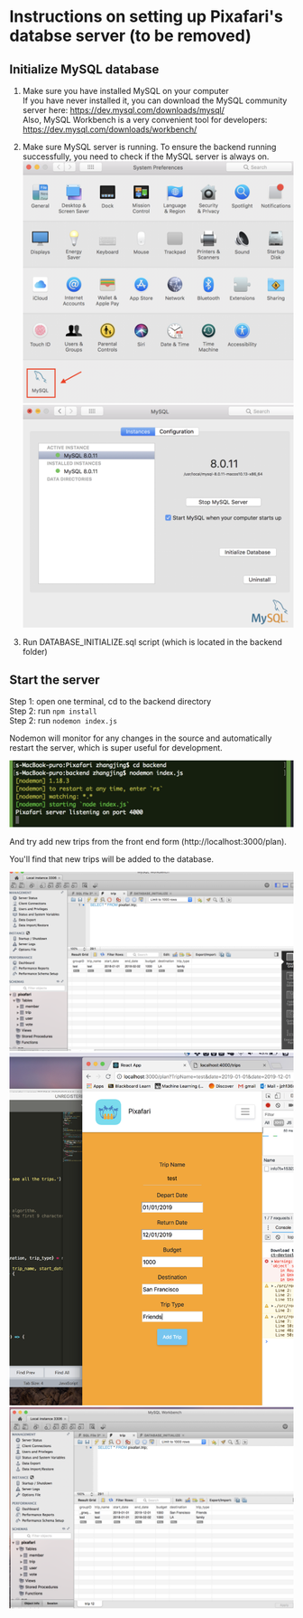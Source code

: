 # Instructions on setting up Pixafari's databse server (to be removed)

## Initialize MySQL database
1. Make sure you have installed MySQL on your computer <br>
If you have never installed it, you can download the MySQL community server here: https://dev.mysql.com/downloads/mysql/  <br>
Also, MySQL Workbench is a very convenient tool for developers: https://dev.mysql.com/downloads/workbench/

2. Make sure MySQL server is running. 
To ensure the backend running successfully, you need to check if the MySQL server is always on. <br>
![checkMySQLinstalled](https://github.com/zjswhhh/Pixafari/blob/master/backend/img/instruction1.png)
![checkMySQLinstalled](https://github.com/zjswhhh/Pixafari/blob/master/backend/img/instruction2.png)

3. Run DATABASE_INITIALIZE.sql script (which is located in the backend folder) 

## Start the server
Step 1: open one terminal, cd to the backend directory <br>
Step 2: run  `npm install` <br>
Step 2: run `nodemon index.js` <br>

Nodemon  will monitor for any changes in the source and automatically restart the server, which is super useful for development. 

![nodemon](https://github.com/zjswhhh/Pixafari/blob/master/backend/img/instruction3.png)

And try add new trips from the front end form (http://localhost:3000/plan). 

You'll find that new trips will be added to the database. 

![nodemon](https://github.com/zjswhhh/Pixafari/blob/master/backend/img/instruction4.png)
![nodemon](https://github.com/zjswhhh/Pixafari/blob/master/backend/img/instruction5.png)
![nodemon](https://github.com/zjswhhh/Pixafari/blob/master/backend/img/instruction6.png)

